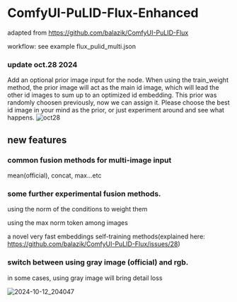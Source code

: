 # ComfyUI-PuLID-Flux-Enhanced
adapted from https://github.com/balazik/ComfyUI-PuLID-Flux

workflow: see example flux_pulid_multi.json

### update oct.28 2024
Add an optional prior image input for the node. When using the train_weight method, the prior image will act as the main id image, which will lead the other id images to sum up to an optimized id embedding.
This prior was randomly choosen previously, now we can assign it.
Please choose the best id image in your mind as the prior, or just experiment around and see what happens.
![oct28](https://github.com/user-attachments/assets/6a481cd9-2836-4f6f-9ad5-7458356c332a)

## new features
### common fusion methods for multi-image input
mean(official), concat, max...etc

### some further experimental fusion methods.
using the norm of the conditions to weight them

using the max norm token among images

a novel very fast embeddings self-training methods(explained here: https://github.com/balazik/ComfyUI-PuLID-Flux/issues/28)

### switch between using gray image (official) and rgb.
in some cases, using gray image will bring detail loss

![2024-10-12_204047](https://github.com/user-attachments/assets/0ae96170-2eff-44e9-a53a-6a7447dbc0f1)


